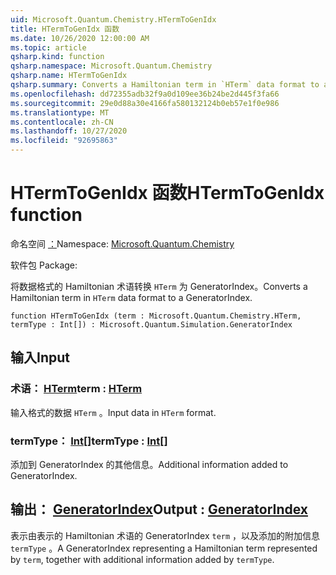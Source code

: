 ```yaml
---
uid: Microsoft.Quantum.Chemistry.HTermToGenIdx
title: HTermToGenIdx 函数
ms.date: 10/26/2020 12:00:00 AM
ms.topic: article
qsharp.kind: function
qsharp.namespace: Microsoft.Quantum.Chemistry
qsharp.name: HTermToGenIdx
qsharp.summary: Converts a Hamiltonian term in `HTerm` data format to a GeneratorIndex.
ms.openlocfilehash: dd72355adb32f9a0d109ee36b24be2d445f3fa66
ms.sourcegitcommit: 29e0d88a30e4166fa580132124b0eb57e1f0e986
ms.translationtype: MT
ms.contentlocale: zh-CN
ms.lasthandoff: 10/27/2020
ms.locfileid: "92695863"
---
```

# <a name="htermtogenidx-function"></a><span data-ttu-id="eee80-102">HTermToGenIdx 函数</span><span class="sxs-lookup"><span data-stu-id="eee80-102">HTermToGenIdx function</span></span>

<span data-ttu-id="eee80-103">命名空间 [：](xref:Microsoft.Quantum.Chemistry)</span><span class="sxs-lookup"><span data-stu-id="eee80-103">Namespace: [Microsoft.Quantum.Chemistry](xref:Microsoft.Quantum.Chemistry)</span></span>

<span data-ttu-id="eee80-104">软件包 [](https://nuget.org/packages/)</span><span class="sxs-lookup"><span data-stu-id="eee80-104">Package: [](https://nuget.org/packages/)</span></span>


<span data-ttu-id="eee80-105">将数据格式的 Hamiltonian 术语转换 `HTerm` 为 GeneratorIndex。</span><span class="sxs-lookup"><span data-stu-id="eee80-105">Converts a Hamiltonian term in `HTerm` data format to a GeneratorIndex.</span></span>

```qsharp
function HTermToGenIdx (term : Microsoft.Quantum.Chemistry.HTerm, termType : Int[]) : Microsoft.Quantum.Simulation.GeneratorIndex
```


## <a name="input"></a><span data-ttu-id="eee80-106">输入</span><span class="sxs-lookup"><span data-stu-id="eee80-106">Input</span></span>

### <a name="term--hterm"></a><span data-ttu-id="eee80-107">术语： [HTerm](xref:Microsoft.Quantum.Chemistry.HTerm)</span><span class="sxs-lookup"><span data-stu-id="eee80-107">term : [HTerm](xref:Microsoft.Quantum.Chemistry.HTerm)</span></span>

<span data-ttu-id="eee80-108">输入格式的数据 `HTerm` 。</span><span class="sxs-lookup"><span data-stu-id="eee80-108">Input data in `HTerm` format.</span></span>


### <a name="termtype--int"></a><span data-ttu-id="eee80-109">termType： [Int](xref:microsoft.quantum.lang-ref.int)[]</span><span class="sxs-lookup"><span data-stu-id="eee80-109">termType : [Int](xref:microsoft.quantum.lang-ref.int)[]</span></span>

<span data-ttu-id="eee80-110">添加到 GeneratorIndex 的其他信息。</span><span class="sxs-lookup"><span data-stu-id="eee80-110">Additional information added to GeneratorIndex.</span></span>



## <a name="output--generatorindex"></a><span data-ttu-id="eee80-111">输出： [GeneratorIndex](xref:Microsoft.Quantum.Simulation.GeneratorIndex)</span><span class="sxs-lookup"><span data-stu-id="eee80-111">Output : [GeneratorIndex](xref:Microsoft.Quantum.Simulation.GeneratorIndex)</span></span>

<span data-ttu-id="eee80-112">表示由表示的 Hamiltonian 术语的 GeneratorIndex `term` ，以及添加的附加信息 `termType` 。</span><span class="sxs-lookup"><span data-stu-id="eee80-112">A GeneratorIndex representing a Hamiltonian term represented by `term`, together with additional information added by `termType`.</span></span>